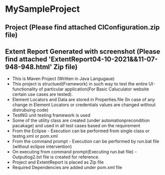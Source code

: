 # MySampleProject
## Project (Please find attached CIConfiguration.zip file)
## Extent Report Generated with screenshot (Please find attached 'ExtentReport04-10-2021&&11-07-948-948.html' Zip file)

  * This is Maven Project (Written in Java Langugaue) 
  * This project is structued(Framework) in such way to test the entire UI-functionality of particular application(For Basic Caluculator website certain use cases are tested).
  * Element Locators and Data are stored in Properties.file (In case of any change in Element Locators or credentials values are changed without distrubuing code)
  * TestNG unit testing framework is used
  * Some of the utility class are created (under automationprecondition pacakage) and used in all test cases based on the requirement
  * From the Eclipse - Execution can be performed from single class or testng.xml or pom.xml
  * From the command prompt - Execution can be performed by run.bat file (without eclipse intervention)
  * On executing from command prompt(Executing run.bat file) - Outputlog2.txt file is created for reference.
  * Project and ExtentReport is placed as Zip file 
  * Required Dependencies are added under pom.xml file
  

  





